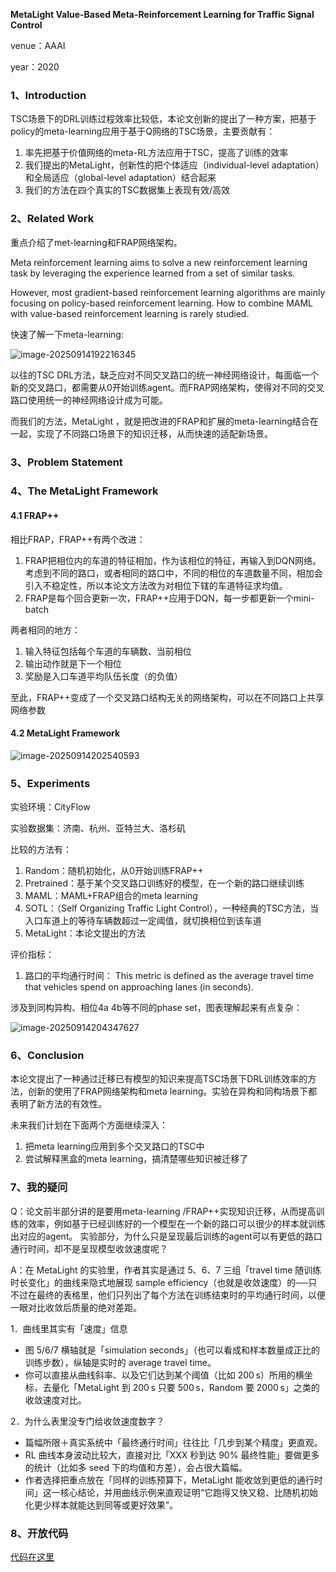 **MetaLight Value-Based Meta-Reinforcement Learning for Traffic Signal Control**

venue：AAAI

year：2020

### 1、Introduction

TSC场景下的DRL训练过程效率比较低，本论文创新的提出了一种方案，把基于policy的meta-learning应用于基于Q网络的TSC场景，主要贡献有：

1. 率先把基于价值网络的meta-RL方法应用于TSC，提高了训练的效率
2. 我们提出的MetaLight，创新性的把个体适应（individual-level adaptation）和全局适应（global-level adaptation）结合起来
3. 我们的方法在四个真实的TSC数据集上表现有效/高效

### 2、Related Work

重点介绍了met-learning和FRAP网络架构。

Meta reinforcement learning aims to solve a new reinforcement learning task by leveraging the experience learned from a set of similar tasks.

However, most gradient-based reinforcement learning algorithms are mainly focusing on policy-based reinforcement learning. How to combine MAML with value-based reinforcement learning is rarely studied.

快速了解一下meta-learning:

![image-20250914192216345](img/image-20250914192216345.png)

以往的TSC DRL方法，缺乏应对不同交叉路口的统一神经网络设计，每面临一个新的交叉路口，都需要从0开始训练agent。而FRAP网络架构，使得对不同的交叉路口使用统一的神经网络设计成为可能。

而我们的方法，MetaLight ，就是把改进的FRAP和扩展的meta-learning结合在一起，实现了不同路口场景下的知识迁移，从而快速的适配新场景。

### 3、Problem Statement

### 4、The MetaLight Framework



#### 4.1 FRAP++

相比FRAP，FRAP++有两个改进：

1. FRAP把相位内的车道的特征相加，作为该相位的特征，再输入到DQN网络。考虑到不同的路口，或者相同的路口中，不同的相位的车道数量不同，相加会引入不稳定性，所以本论文方法改为对相位下辖的车道特征求均值。
2. FRAP是每个回合更新一次，FRAP++应用于DQN，每一步都更新一个mini-batch

两者相同的地方：

1. 输入特征包括每个车道的车辆数、当前相位
2. 输出动作就是下一个相位
3. 奖励是入口车道平均队伍长度（的负值）

至此，FRAP++变成了一个交叉路口结构无关的网络架构，可以在不同路口上共享网络参数

#### 4.2 MetaLight Framework

![image-20250914202540593](img/image-20250914202540593.png)

### 5、Experiments

实验环境：CityFlow

实验数据集：济南、杭州、亚特兰大、洛杉矶

比较的方法有：

1. Random：随机初始化，从0开始训练FRAP++
2. Pretrained：基于某个交叉路口训练好的模型，在一个新的路口继续训练
3. MAML：MAML+FRAP组合的meta learning
4. SOTL：（Self Organizing Traffic Light Control），一种经典的TSC方法，当入口车道上的等待车辆数超过一定阈值，就切换相位到该车道
5. MetaLight：本论文提出的方法

评价指标：

1. 路口的平均通行时间： This metric is defined as the average travel time that vehicles spend on approaching lanes (in seconds).



涉及到同构异构、相位4a 4b等不同的phase set，图表理解起来有点复杂：

![image-20250914204347627](img/image-20250914204347627.png)

### 6、Conclusion

本论文提出了一种通过迁移已有模型的知识来提高TSC场景下DRL训练效率的方法，创新的使用了FRAP网络架构和meta learning。实验在异构和同构场景下都表明了新方法的有效性。

未来我们计划在下面两个方面继续深入：

1. 把meta learning应用到多个交叉路口的TSC中
2. 尝试解释黑盒的meta learning，搞清楚哪些知识被迁移了

### 7、我的疑问

Q：论文前半部分讲的是要用meta-learning /FRAP++实现知识迁移，从而提高训练的效率，例如基于已经训练好的一个模型在一个新的路口可以很少的样本就训练出对应的agent。 实验部分，为什么只是呈现最后训练的agent可以有更低的路口通行时间，却不是呈现模型收敛速度呢？

A：在 MetaLight 的实验里，作者其实是通过 5、6、7 三组「travel time 随训练时长变化」的曲线来隐式地展现 sample efficiency（也就是收敛速度）的──只不过在最终的表格里，他们只列出了每个方法在训练结束时的平均通行时间，以便一眼对比收敛后质量的绝对差距。

1．曲线里其实有「速度」信息

- 图 5/6/7 横轴就是「simulation seconds」（也可以看成和样本数量成正比的训练步数），纵轴是实时的 average travel time。
- 你可以直接从曲线斜率、以及它们达到某个阈值（比如 200 s）所用的横坐标，去量化「MetaLight 到 200 s 只要 500 s，Random 要 2000 s」之类的收敛速度对比。

2．为什么表里没专门给收敛速度数字？

- 篇幅所限＋真实系统中「最终通行时间」往往比「几步到某个精度」更直观。
- RL 曲线本身波动比较大，直接对比「XXX 秒到达 90% 最终性能」要做更多的统计（比如多 seed 下的均值和方差），会占很大篇幅。
- 作者选择把重点放在「同样的训练预算下，MetaLight 能收敛到更低的通行时间」这一核心结论，并用曲线示例来直观证明“它跑得又快又稳、比随机初始化更少样本就能达到同等或更好效果”。

### 8、开放代码

[代码在这里](https://github.com/zxsRambo/metalight)